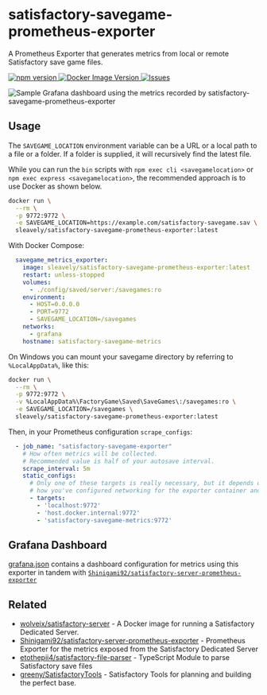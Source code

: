 # satisfactory-savegame-prometheus-exporter

A Prometheus Exporter that generates metrics from local or remote Satisfactory save game files.

[ ![npm version](https://img.shields.io/npm/v/satisfactory-savegame-prometheus-exporter.svg?style=flat) ](https://npmjs.org/package/satisfactory-savegame-prometheus-exporter "View this project on npm") [ ![Docker Image Version](https://img.shields.io/docker/v/sleavely/satisfactory-savegame-prometheus-exporter?label=Docker)
](https://hub.docker.com/r/sleavely/satisfactory-savegame-prometheus-exporter) [ ![Issues](https://img.shields.io/github/issues/Sleavely/satisfactory-savegame-prometheus-exporter.svg?label=Github+issues) ](https://github.com/Sleavely/satisfactory-savegame-prometheus-exporter/issues)

![Sample Grafana dashboard using the metrics recorded by satisfactory-savegame-prometheus-exporter](https://i.imgur.com/fDjZY6G.png)

## Usage

The `SAVEGAME_LOCATION` environment variable can be a URL or a local path to a file or a folder. If a folder is supplied, it will recursively find the latest file.

While you can run the `bin` scripts with `npm exec cli <savegamelocation>` or `npm exec express <savegamelocation>`, the recommended approach is to use Docker as shown below.

```sh
docker run \
  --rm \
  -p 9772:9772 \
  -e SAVEGAME_LOCATION=https://example.com/satisfactory-savegame.sav \
  sleavely/satisfactory-savegame-prometheus-exporter:latest
```

With Docker Compose:

```yaml
  savegame_metrics_exporter:
    image: sleavely/satisfactory-savegame-prometheus-exporter:latest
    restart: unless-stopped
    volumes:
      - ./config/saved/server:/savegames:ro
    environment:
      - HOST=0.0.0.0
      - PORT=9772
      - SAVEGAME_LOCATION=/savegames
    networks:
      - grafana
    hostname: satisfactory-savegame-metrics
```

On Windows you can mount your savegame directory by referring to `%LocalAppData%`, like this:

```sh
docker run \
  --rm \
  -p 9772:9772 \
  -v %LocalAppData%\FactoryGame\Saved\SaveGames\:/savegames:ro \
  -e SAVEGAME_LOCATION=/savegames \
  sleavely/satisfactory-savegame-prometheus-exporter:latest
```

Then, in your Prometheus configuration `scrape_configs`:

```yaml
  - job_name: "satisfactory-savegame-exporter"
    # How often metrics will be collected.
    # Recommended value is half of your autosave interval.
    scrape_interval: 5m
    static_configs:
      # Only one of these targets is really necessary, but it depends on
      # how you've configured networking for the exporter container and Prometheus.
      - targets:
        - 'localhost:9772'
        - 'host.docker.internal:9772'
        - 'satisfactory-savegame-metrics:9772'
```

## Grafana Dashboard

[grafana.json](./grafana.json) contains a dashboard configuration for metrics using this exporter in tandem with [`Shinigami92/satisfactory-server-prometheus-exporter`](https://github.com/Shinigami92/satisfactory-server-prometheus-exporter)

## Related

- [wolveix/satisfactory-server](https://github.com/wolveix/satisfactory-server) - A Docker image for running a Satisfactory Dedicated Server.
- [Shinigami92/satisfactory-server-prometheus-exporter](https://github.com/Shinigami92/satisfactory-server-prometheus-exporter) - Prometheus Exporter for the metrics exposed from the Satisfactory Dedicated Server
- [etothepii4/satisfactory-file-parser](https://github.com/etothepii4/satisfactory-file-parser) - TypeScript Module to parse Satisfactory save files
- [greeny/SatisfactoryTools](https://github.com/greeny/SatisfactoryTools) - Satisfactory Tools for planning and building the perfect base.
